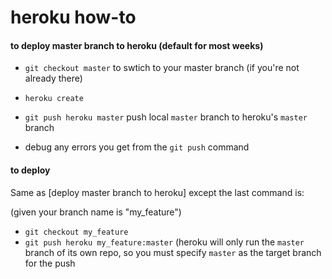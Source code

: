 # heroku how-to

#### to deploy master branch to heroku (default for most weeks)

* `git checkout master` to swtich to your master branch (if you're not already there)
* `heroku create`  
* `git push heroku master`  push local `master` branch to heroku's `master` branch

* debug any errors you get from the `git push` command  


#### to deploy  

Same as [deploy master branch to heroku] except the last command is:

(given your branch name is "my_feature")

* `git checkout my_feature`
* `git push heroku my_feature:master` (heroku will only run the `master` branch of its own repo, so you must specify `master` as the target branch for the push
